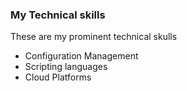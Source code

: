 ### My Technical skills

These are my prominent technical skulls

  - Configuration Management
  - Scripting languages
  - Cloud Platforms
